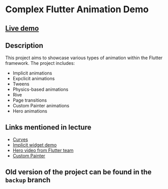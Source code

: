 # Complex Flutter Animation Demo

## [Live demo](https://glebosotov.github.io/flutter-education-complex-animations/)

## Description

This project aims to showcase various types of animation within the Flutter framework. The project includes:

- Implicit animations
- Expclicit animations
- Tweens
- Physics-based animations
- Rive
- Page transitions
- Custom Painter animations
- Hero animations

## Links mentioned in lecture

- [Curves](https://api.flutter.dev/flutter/animation/Curves-class.html)
- [Implicit widget demo](https://docs.flutter.dev/cookbook/animation/animated-container#interactive-example)
- [Hero video from Flutter team](https://youtu.be/Be9UH1kXFDw)
- [Custom Painter](https://api.flutter.dev/flutter/rendering/CustomPainter-class.html)

## Old version of the project can be found in the `backup` branch
